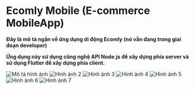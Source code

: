 # Ecomly Mobile (E-commerce MobileApp)

**Đây là mô tả ngắn về ứng dụng di động Ecomly (nó vẫn đang trong giai đoạn developer)**

**Ứng dụng này sử dụng công nghệ API Node.js để xây dựng phía server và sử dụng Flutter để xây dựng phía client.**

![Mô tả hình ảnh](/images/img1.png)
![Hình ảnh 2](/images/img2.png)
![Hình ảnh 3](/images/img3.png)
![Hình ảnh 4](/images/img4.png)
![Hình ảnh 5](/images/img5.png)
![Hình ảnh 6](/images/img6.png)
![Hình ảnh 7](/images/img7.png)
